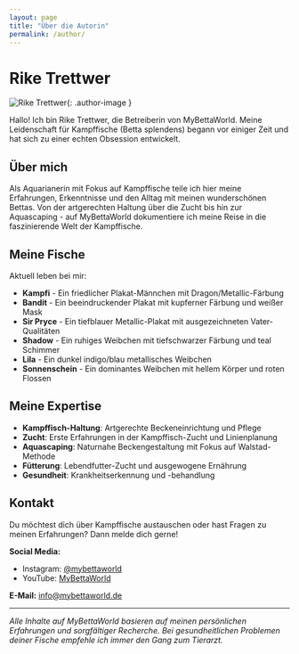 ```yaml
---
layout: page
title: "Über die Autorin"
permalink: /author/
---
```


# Rike Trettwer

![Rike Trettwer](/assets/images/author/rike-trettwer.jpg){: .author-image }

Hallo! Ich bin Rike Trettwer, die Betreiberin von MyBettaWorld. Meine Leidenschaft für Kampffische (Betta splendens) begann vor einiger Zeit und hat sich zu einer echten Obsession entwickelt.

## Über mich

Als Aquarianerin mit Fokus auf Kampffische teile ich hier meine Erfahrungen, Erkenntnisse und den Alltag mit meinen wunderschönen Bettas. Von der artgerechten Haltung über die Zucht bis hin zur Aquascaping - auf MyBettaWorld dokumentiere ich meine Reise in die faszinierende Welt der Kampffische.

## Meine Fische

Aktuell leben bei mir:
- **Kampfi** - Ein friedlicher Plakat-Männchen mit Dragon/Metallic-Färbung
- **Bandit** - Ein beeindruckender Plakat mit kupferner Färbung und weißer Mask
- **Sir Pryce** - Ein tiefblauer Metallic-Plakat mit ausgezeichneten Vater-Qualitäten
- **Shadow** - Ein ruhiges Weibchen mit tiefschwarzer Färbung und teal Schimmer
- **Lila** - Ein dunkel indigo/blau metallisches Weibchen
- **Sonnenschein** - Ein dominantes Weibchen mit hellem Körper und roten Flossen

## Meine Expertise

- **Kampffisch-Haltung**: Artgerechte Beckeneinrichtung und Pflege
- **Zucht**: Erste Erfahrungen in der Kampffisch-Zucht und Linienplanung
- **Aquascaping**: Naturnahe Beckengestaltung mit Fokus auf Walstad-Methode
- **Fütterung**: Lebendfutter-Zucht und ausgewogene Ernährung
- **Gesundheit**: Krankheitserkennung und -behandlung

## Kontakt

Du möchtest dich über Kampffische austauschen oder hast Fragen zu meinen Erfahrungen? Dann melde dich gerne!

**Social Media:**
- Instagram: [@mybettaworld](https://instagram.com/mybettaworld)
- YouTube: [MyBettaWorld](https://youtube.com/@mybettaworld)

**E-Mail:** info@mybettaworld.de

---

*Alle Inhalte auf MyBettaWorld basieren auf meinen persönlichen Erfahrungen und sorgfältiger Recherche. Bei gesundheitlichen Problemen deiner Fische empfehle ich immer den Gang zum Tierarzt.*
